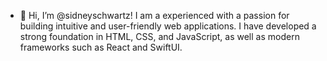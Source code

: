 - 👋 Hi, I’m @sidneyschwartz! I am a experienced with a passion for building intuitive and user-friendly web applications. I have developed a strong foundation in HTML, CSS, and JavaScript, as well as modern frameworks such as React and SwiftUI.

<!---
sidneyschwartz/sidneyschwartz is a ✨ special ✨ repository because its `README.md` (this file) appears on your GitHub profile.
You can click the Preview link to take a look at your changes.
--->
